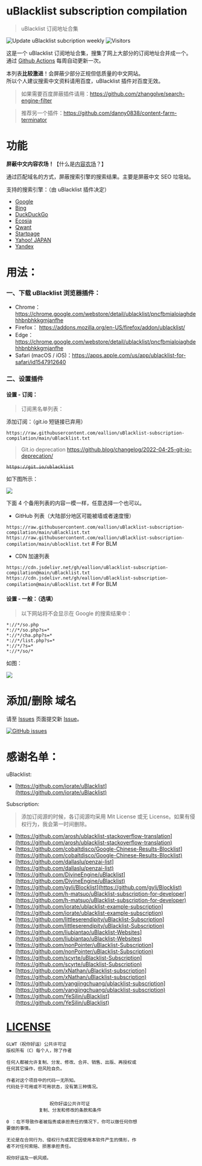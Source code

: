 # uBlacklist subscription compilation
> uBlacklist 订阅地址合集

![Update uBlacklist subcription weekly](https://github.com/eallion/uBlacklist-subscription-compilation/workflows/Update%20uBlacklist%20subcription%20weekly/badge.svg?branch=main) ![Visitors](https://visitor-badge.laobi.icu/badge?page_id=eallion.uBlacklist-subscription-compilation)

这是一个 uBlacklist 订阅地址合集，搜集了网上大部分的订阅地址合并成一个。  
通过 [Github Actions](https://github.com/eallion/uBlacklist-subscription-compilation/actions) 每周自动更新一次。

本列表**比较激进**！会屏蔽少部分正规但低质量的中文网站。  
所以个人建议搜索中文资料请用百度，uBlacklist 插件对百度无效。
> 如果需要百度屏蔽插件请用：<https://github.com/zhangolve/search-engine-filter>

> 推荐另一个插件：<https://github.com/danny0838/content-farm-terminator>
# 功能

**屏蔽中文内容农场！**【什么是[内容农场](https://zh.wikipedia.org/wiki/%E5%85%A7%E5%AE%B9%E8%BE%B2%E5%A0%B4)？】

通过匹配域名的方式，屏蔽搜索引擎的搜索结果。主要是屏蔽中文 SEO 垃圾站。  

支持的搜索引擎：（由 uBlacklist 插件决定）
- [Google](https://www.google.com/ncr?gws_rd=ssl)
- [Bing](https://www.bing.com/)
- [DuckDuckGo](https://duckduckgo.com/)
- [Ecosia](https://www.ecosia.org/)
- [Qwant](https://www.qwant.com/)
- [Startpage](https://www.startpage.com/)
- [Yahoo! JAPAN](https://www.yahoo.co.jp/)
- [Yandex](https://yandex.com/)

# 用法：

### 一、下载 uBlacklist 浏览器插件：
- Chrome： <https://chrome.google.com/webstore/detail/ublacklist/pncfbmialoiaghdehhbnbhkkgmjanfhe>
- Firefox： <https://addons.mozilla.org/en-US/firefox/addon/ublacklist/>
- Edge：<https://chrome.google.com/webstore/detail/ublacklist/pncfbmialoiaghdehhbnbhkkgmjanfhe>
- Safari (macOS / iOS)：<https://apps.apple.com/us/app/ublacklist-for-safari/id1547912640>

### 二、设置插件

#### 设置 - 订阅：

> 订阅黑名单列表：

添加订阅：（git.io 短链接已弃用）

```
https://raw.githubusercontent.com/eallion/uBlacklist-subscription-compilation/main/uBlacklist.txt
```

> Git.io deprecation
> <https://github.blog/changelog/2022-04-25-git-io-deprecation/>

~~`https://git.io/ublacklist`~~

如下图所示：

![](https://cdn.jsdelivr.net/gh/eallion/uBlacklist-subscription-compilation@main/tools/x2yWi62OWl.png)

下面 4 个备用列表的内容一模一样，任意选择一个也可以。

- GitHub 列表（大陆部分地区可能被墙或者速度慢）

`https://raw.githubusercontent.com/eallion/uBlacklist-subscription-compilation/main/uBlacklist.txt`  
`https://raw.githubusercontent.com/eallion/uBlacklist-subscription-compilation/main/ublocklist.txt` # For BLM

- CDN 加速列表

`https://cdn.jsdelivr.net/gh/eallion/uBlacklist-subscription-compilation@main/uBlacklist.txt`  
`https://cdn.jsdelivr.net/gh/eallion/uBlacklist-subscription-compilation@main/uBlocklist.txt` # For BLM

#### 设置 - 一般：（选填）

>以下网站将不会显示在 Google 的搜索结果中：

```
*://*/so.php
*://*/so.php?s=*
*://*/cha.php?s=*
*://*/list.php?s=*
*://*/?s=*
*://*/so/*
```
如图：

![](https://cdn.jsdelivr.net/gh/eallion/uBlacklist-subscription-compilation@main/tools/PKO0JoJBpU.png)

# 添加/删除 域名

请至 [Issues](https://github.com/eallion/uBlacklist-subscription-compilation/issues) 页面提交新 [Issue](https://github.com/eallion/uBlacklist-subscription-compilation/issues/new/choose)。

[![GitHub issues](https://img.shields.io/github/issues/eallion/uBlacklist-subscription-compilation?logo=GitHub&color=4ec100&style=flat)](https://github.com/eallion/uBlacklist-subscription-compilation/issues/new/choose)

# 感谢名单：

uBlacklist: 
- [https://github.com/iorate/uBlacklist](https://github.com/iorate/uBlacklist)

Subscription:

> 添加订阅源的时候，各订阅源均采用 Mit License 或无 License。如果有侵权行为，我会第一时间删除。

- [https://github.com/arosh/ublacklist-stackoverflow-translation](https://github.com/arosh/ublacklist-stackoverflow-translation)
- [https://github.com/cobaltdisco/Google-Chinese-Results-Blocklist](https://github.com/cobaltdisco/Google-Chinese-Results-Blocklist)
- [https://github.com/dallaslu/penzai-list](https://github.com/dallaslu/penzai-list)
- [https://github.com/DivineEngine/uBlacklist](https://github.com/DivineEngine/uBlacklist)
- [https://github.com/gyli/Blocklist](https://github.com/gyli/Blocklist)
- [https://github.com/h-matsuo/uBlacklist-subscription-for-developer](https://github.com/h-matsuo/uBlacklist-subscription-for-developer)
- [https://github.com/iorate/ublacklist-example-subscription](https://github.com/iorate/ublacklist-example-subscription)
- [https://github.com/littleserendipity/uBlacklist-Subscription](https://github.com/littleserendipity/uBlacklist-Subscription)
- [https://github.com/liubiantao/uBlacklist-Websites](https://github.com/liubiantao/uBlacklist-Websites)
- [https://github.com/nonPointer/uBlacklist-Subscription](https://github.com/nonPointer/uBlacklist-Subscription)
- [https://github.com/scyrte/uBlacklist-Subscription](https://github.com/scyrte/uBlacklist-Subscription)
- [https://github.com/xNathan/uBlacklist-subscription](https://github.com/xNathan/uBlacklist-subscription)
- [https://github.com/yangjingchuang/ublacklist-subscription](https://github.com/yangjingchuang/ublacklist-subscription)
- [https://github.com/YeSilin/uBlacklist](https://github.com/YeSilin/uBlacklist)


# [LICENSE](https://github.com/me-shaon/GLWTPL)
```
GLWT（祝你好运）公共许可证
版权所有（C）每个人，除了作者

任何人都被允许复制、分发、修改、合并、销售、出版、再授权或
任何其它操作，但风险自负。

作者对这个项目中的代码一无所知。
代码处于可用或不可用状态，没有第三种情况。


                祝你好运公共许可证
            复制、分发和修改的条款和条件

0 ：在不导致作者被指责或承担责任的情况下，你可以做任何你想
要做的事情。

无论是在合同行为、侵权行为或其它因使用本软件产生的情形，作
者不对任何索赔、损害承担责任。

祝你好运及一帆风顺。
```
